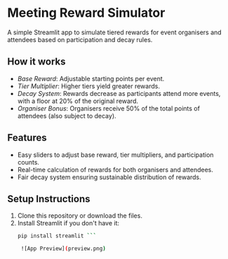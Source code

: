 

# Meeting Reward Simulator

A simple Streamlit app to simulate tiered rewards for event organisers and attendees based on participation and decay rules.

## How it works

- *Base Reward*: Adjustable starting points per event.
- *Tier Multiplier*: Higher tiers yield greater rewards.
- *Decay System*: Rewards decrease as participants attend more events, with a floor at 20% of the original reward.
- *Organiser Bonus*: Organisers receive 50% of the total points of attendees (also subject to decay).

## Features

- Easy sliders to adjust base reward, tier multipliers, and participation counts.
- Real-time calculation of rewards for both organisers and attendees.
- Fair decay system ensuring sustainable distribution of rewards.

## Setup Instructions

1. Clone this repository or download the files.
2. Install Streamlit if you don't have it:
   ```bash
   pip install streamlit ```

    ![App Preview](preview.png)
